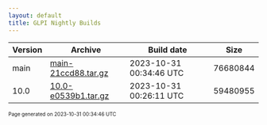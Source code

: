 ```yaml
---
layout: default
title: GLPI Nightly Builds
---
```


Version|Archive|Build date|Size
---|---|---|---
main|[main-21ccd88.tar.gz](main-21ccd88.tar.gz)|2023-10-31 00:34:46 UTC|76680844
10.0|[10.0-e0539b1.tar.gz](10.0-e0539b1.tar.gz)|2023-10-31 00:26:11 UTC|59480955

<font size="1">Page generated on 2023-10-31 00:34:46 UTC</font>

